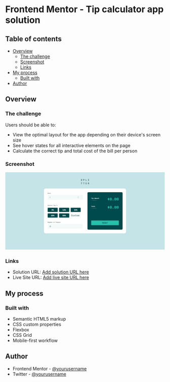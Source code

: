 # Frontend Mentor - Tip calculator app solution

## Table of contents

- [Overview](#overview)
  - [The challenge](#the-challenge)
  - [Screenshot](#screenshot)
  - [Links](#links)
- [My process](#my-process)
  - [Built with](#built-with)
- [Author](#author)

## Overview

### The challenge

Users should be able to:

- View the optimal layout for the app depending on their device's screen size
- See hover states for all interactive elements on the page
- Calculate the correct tip and total cost of the bill per person

### Screenshot

![](./images/screenshot.jpg)

### Links

- Solution URL: [Add solution URL here](https://github.com/BrazilianMemeMaster/tip-calculator-app)
- Live Site URL: [Add live site URL here](https://tip-calculator-app-inky.vercel.app/)

## My process

### Built with

- Semantic HTML5 markup
- CSS custom properties
- Flexbox
- CSS Grid
- Mobile-first workflow


## Author

- Frontend Mentor - [@yourusername](https://www.frontendmentor.io/profile/BrazilianMemeMaster)
- Twitter - [@yourusername](https://www.twitter.com/mememaster_xd)
